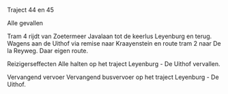 Traject 44 en 45

Alle gevallen

Tram 4
rijdt van Zoetermeer Javalaan tot de keerlus Leyenburg en terug.
Wagens aan de Uithof via remise naar Kraayenstein en route tram 2 naar De la Reyweg. Daar eigen route.

Reizigerseffecten
Alle halten op het traject Leyenburg - De Uithof vervallen.

Vervangend vervoer
Vervangend busvervoer op het traject Leyenburg - De Uithof.

